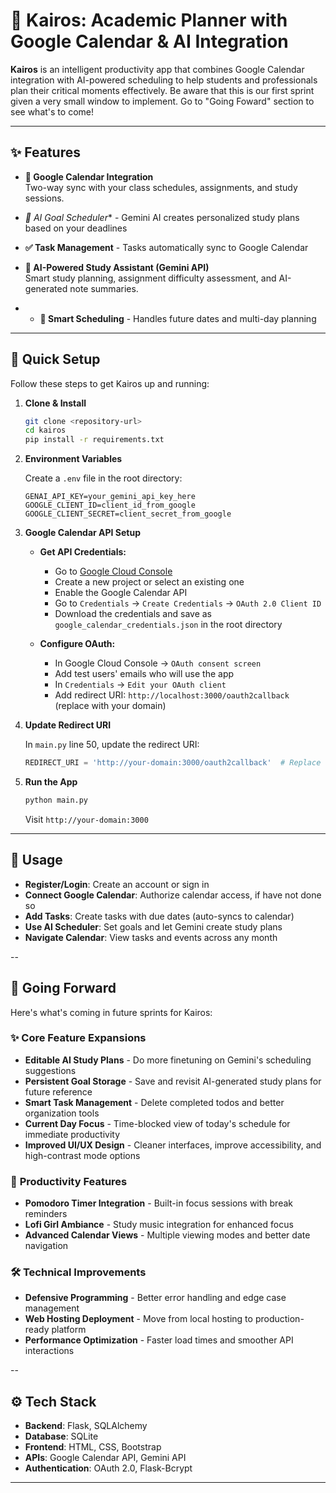  # 📘 Kairos: Academic Planner with Google Calendar & AI Integration

**Kairos** is an intelligent productivity app that combines Google Calendar integration with AI-powered scheduling to help students and professionals plan their critical moments effectively. Be aware that this is our first sprint given a very small window to implement. Go to "Going Foward" section to see what's to come! 

---

## ✨ Features

- **📅 Google Calendar Integration**  
  Two-way sync with your class schedules, assignments, and study sessions.

- *🤖 AI Goal Scheduler** - Gemini AI creates personalized study plans based on your deadlines

- **✅ Task Management** - Tasks automatically sync to Google Calendar

- **🤖 AI-Powered Study Assistant (Gemini API)**  
  Smart study planning, assignment difficulty assessment, and AI-generated note summaries.

- - **🔄 Smart Scheduling** - Handles future dates and multi-day planning

---

## 🚀 Quick Setup

Follow these steps to get Kairos up and running:

1.  **Clone & Install**

    ```bash
    git clone <repository-url>
    cd kairos
    pip install -r requirements.txt
    ```

2.  **Environment Variables**

    Create a `.env` file in the root directory:

    ```env
    GENAI_API_KEY=your_gemini_api_key_here
    GOOGLE_CLIENT_ID=client_id_from_google
    GOOGLE_CLIENT_SECRET=client_secret_from_google
    ```

3.  **Google Calendar API Setup**

    * **Get API Credentials:**
        * Go to [Google Cloud Console](https://console.cloud.google.com/)
        * Create a new project or select an existing one
        * Enable the Google Calendar API
        * Go to `Credentials` → `Create Credentials` → `OAuth 2.0 Client ID`
        * Download the credentials and save as `google_calendar_credentials.json` in the root directory

    * **Configure OAuth:**
        * In Google Cloud Console → `OAuth consent screen`
        * Add test users' emails who will use the app
        * In `Credentials` → `Edit your OAuth client`
        * Add redirect URI: `http://localhost:3000/oauth2callback` (replace with your domain)

4.  **Update Redirect URI**

    In `main.py` line 50, update the redirect URI:

    ```python
    REDIRECT_URI = 'http://your-domain:3000/oauth2callback'  # Replace with your URL
    ```

5.  **Run the App**

    ```bash
    python main.py
    ```
    Visit `http://your-domain:3000`

---

## 🎯 Usage

- **Register/Login**: Create an account or sign in  
- **Connect Google Calendar**: Authorize calendar access, if have not done so  
- **Add Tasks**: Create tasks with due dates (auto-syncs to calendar)  
- **Use AI Scheduler**: Set goals and let Gemini create study plans
- **Navigate Calendar**: View tasks and events across any month

--

## 🔮 Going Forward

Here's what's coming in future sprints for Kairos:

### ✨ **Core Feature Expansions**
- **Editable AI Study Plans** - Do more finetuning on Gemini's scheduling suggestions
- **Persistent Goal Storage** - Save and revisit AI-generated study plans for future reference
- **Smart Task Management** - Delete completed todos and better organization tools
- **Current Day Focus** - Time-blocked view of today's schedule for immediate productivity
- **Improved UI/UX Design** - Cleaner interfaces, improve accessibility, and high-contrast mode options

### 🎯 **Productivity Features**
- **Pomodoro Timer Integration** - Built-in focus sessions with break reminders
- **Lofi Girl Ambiance** - Study music integration for enhanced focus
- **Advanced Calendar Views** - Multiple viewing modes and better date navigation

### 🛠 **Technical Improvements**
- **Defensive Programming** - Better error handling and edge case management
- **Web Hosting Deployment** - Move from local hosting to production-ready platform
- **Performance Optimization** - Faster load times and smoother API interactions

--

## ⚙️ Tech Stack

- **Backend**: Flask, SQLAlchemy  
- **Database**: SQLite  
- **Frontend**: HTML, CSS, Bootstrap  
- **APIs**: Google Calendar API, Gemini API
- **Authentication**: OAuth 2.0, Flask-Bcrypt

---
